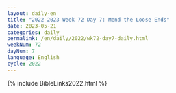 ```yaml
---
layout: daily-en
title: "2022-2023 Week 72 Day 7: Mend the Loose Ends"
date: 2023-05-21
categories: daily
permalink: /en/daily/2022/wk72-day7-daily.html
weekNum: 72
dayNum: 7
language: English
cycle: 2022
---
```

{% include BibleLinks2022.html %} 
